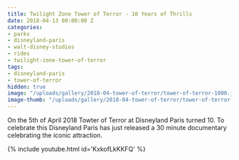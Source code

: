 ```yaml
---
title: Twilight Zone Tower of Terror - 10 Years of Thrills
date: 2018-04-13 00:00:00 Z
categories:
- parks
- disneyland-paris
- walt-disney-studios
- rides
- twilight-zone-tower-of-terror
tags:
- disneyland-paris
- tower-of-terror
hidden: true
image: "/uploads/gallery/2018-04-tower-of-terror/tower-of-terror-1000.jpg"
image-thumb: "/uploads/gallery/2018-04-tower-of-terror/tower-of-terror-340.jpg"
---
```


On the 5th of April 2018 Towter of Terror at Disneyland Paris turned 10. To celebrate this Disneyland Paris has just released a 30 minute documentary celebrating the iconic attraction. 

{% include youtube.html id='KxkofLkKKFQ' %}